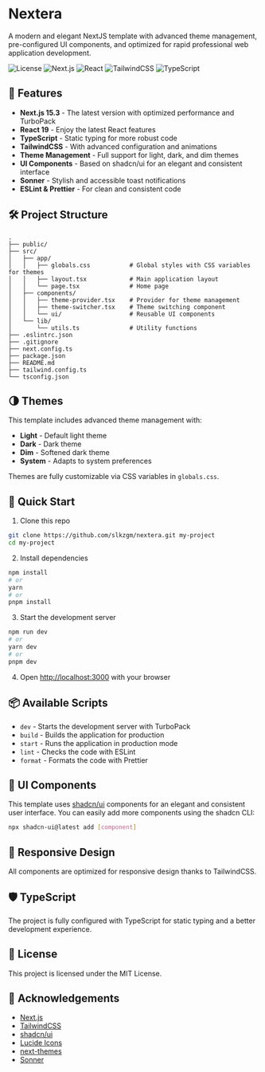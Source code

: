 # Nextera

A modern and elegant NextJS template with advanced theme management, pre-configured UI components, and optimized for rapid professional web application development.

![License](https://img.shields.io/badge/license-MIT-blue)
![Next.js](https://img.shields.io/badge/Next.js-15.3.0-black)
![React](https://img.shields.io/badge/React-19.0.0-blue)
![TailwindCSS](https://img.shields.io/badge/TailwindCSS-3.4.17-blue)
![TypeScript](https://img.shields.io/badge/TypeScript-5-blue)

## 🚀 Features

- **Next.js 15.3** - The latest version with optimized performance and TurboPack
- **React 19** - Enjoy the latest React features
- **TypeScript** - Static typing for more robust code
- **TailwindCSS** - With advanced configuration and animations
- **Theme Management** - Full support for light, dark, and dim themes
- **UI Components** - Based on shadcn/ui for an elegant and consistent interface
- **Sonner** - Stylish and accessible toast notifications
- **ESLint & Prettier** - For clean and consistent code

## 🛠️ Project Structure

```
.
├── public/
├── src/
│   ├── app/
│   │   ├── globals.css           # Global styles with CSS variables for themes
│   │   ├── layout.tsx            # Main application layout
│   │   └── page.tsx              # Home page
│   ├── components/
│   │   ├── theme-provider.tsx    # Provider for theme management
│   │   ├── theme-switcher.tsx    # Theme switching component
│   │   └── ui/                   # Reusable UI components
│   └── lib/
│       └── utils.ts              # Utility functions
├── .eslintrc.json
├── .gitignore
├── next.config.ts
├── package.json
├── README.md
├── tailwind.config.ts
└── tsconfig.json
```

## 🌗 Themes

This template includes advanced theme management with:

- **Light** - Default light theme
- **Dark** - Dark theme
- **Dim** - Softened dark theme
- **System** - Adapts to system preferences

Themes are fully customizable via CSS variables in `globals.css`.

## 🚀 Quick Start

1. Clone this repo

```bash
git clone https://github.com/slkzgm/nextera.git my-project
cd my-project
```

2. Install dependencies

```bash
npm install
# or
yarn
# or
pnpm install
```

3. Start the development server

```bash
npm run dev
# or
yarn dev
# or
pnpm dev
```

4. Open [http://localhost:3000](http://localhost:3000) with your browser

## 📦 Available Scripts

- `dev` - Starts the development server with TurboPack
- `build` - Builds the application for production
- `start` - Runs the application in production mode
- `lint` - Checks the code with ESLint
- `format` - Formats the code with Prettier

## 🧩 UI Components

This template uses [shadcn/ui](https://ui.shadcn.com/) components for an elegant and consistent user interface. You can easily add more components using the shadcn CLI:

```bash
npx shadcn-ui@latest add [component]
```

## 📱 Responsive Design

All components are optimized for responsive design thanks to TailwindCSS.

## 🛡️ TypeScript

The project is fully configured with TypeScript for static typing and a better development experience.

## 📄 License

This project is licensed under the MIT License.

## 🙏 Acknowledgements

- [Next.js](https://nextjs.org/)
- [TailwindCSS](https://tailwindcss.com/)
- [shadcn/ui](https://ui.shadcn.com/)
- [Lucide Icons](https://lucide.dev/)
- [next-themes](https://github.com/pacocoursey/next-themes)
- [Sonner](https://sonner.emilkowal.ski/)
